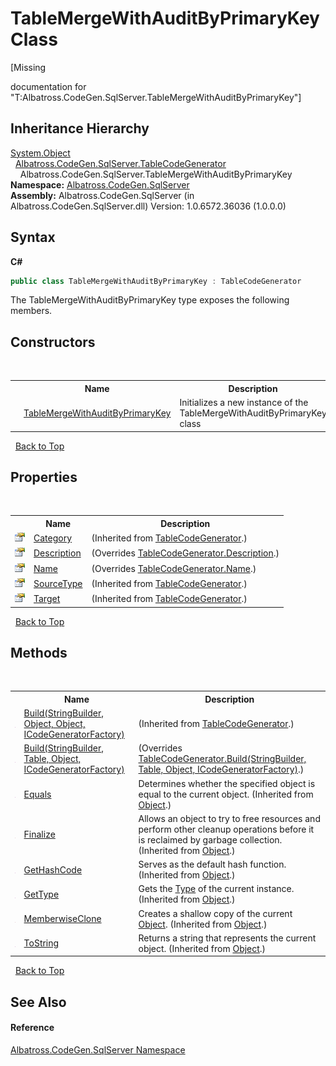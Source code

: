 # TableMergeWithAuditByPrimaryKey Class
 

\[Missing <summary> documentation for "T:Albatross.CodeGen.SqlServer.TableMergeWithAuditByPrimaryKey"\]


## Inheritance Hierarchy
<a href="http://msdn2.microsoft.com/en-us/library/e5kfa45b" target="_blank">System.Object</a><br />&nbsp;&nbsp;<a href="2C3F99FB.md">Albatross.CodeGen.SqlServer.TableCodeGenerator</a><br />&nbsp;&nbsp;&nbsp;&nbsp;Albatross.CodeGen.SqlServer.TableMergeWithAuditByPrimaryKey<br />
**Namespace:**&nbsp;<a href="9727DDEC.md">Albatross.CodeGen.SqlServer</a><br />**Assembly:**&nbsp;Albatross.CodeGen.SqlServer (in Albatross.CodeGen.SqlServer.dll) Version: 1.0.6572.36036 (1.0.0.0)

## Syntax

**C#**<br />
``` C#
public class TableMergeWithAuditByPrimaryKey : TableCodeGenerator
```

The TableMergeWithAuditByPrimaryKey type exposes the following members.


## Constructors
&nbsp;<table><tr><th></th><th>Name</th><th>Description</th></tr><tr><td>![Public method](media/pubmethod.gif "Public method")</td><td><a href="6A2D4C7D.md">TableMergeWithAuditByPrimaryKey</a></td><td>
Initializes a new instance of the TableMergeWithAuditByPrimaryKey class</td></tr></table>&nbsp;
<a href="#tablemergewithauditbyprimarykey-class">Back to Top</a>

## Properties
&nbsp;<table><tr><th></th><th>Name</th><th>Description</th></tr><tr><td>![Public property](media/pubproperty.gif "Public property")</td><td><a href="555EC3B9.md">Category</a></td><td> (Inherited from <a href="2C3F99FB.md">TableCodeGenerator</a>.)</td></tr><tr><td>![Public property](media/pubproperty.gif "Public property")</td><td><a href="D80267FB.md">Description</a></td><td> (Overrides <a href="39E91919.md">TableCodeGenerator.Description</a>.)</td></tr><tr><td>![Public property](media/pubproperty.gif "Public property")</td><td><a href="884B312D.md">Name</a></td><td> (Overrides <a href="9A0922A.md">TableCodeGenerator.Name</a>.)</td></tr><tr><td>![Public property](media/pubproperty.gif "Public property")</td><td><a href="EED477D4.md">SourceType</a></td><td> (Inherited from <a href="2C3F99FB.md">TableCodeGenerator</a>.)</td></tr><tr><td>![Public property](media/pubproperty.gif "Public property")</td><td><a href="53FF08D8.md">Target</a></td><td> (Inherited from <a href="2C3F99FB.md">TableCodeGenerator</a>.)</td></tr></table>&nbsp;
<a href="#tablemergewithauditbyprimarykey-class">Back to Top</a>

## Methods
&nbsp;<table><tr><th></th><th>Name</th><th>Description</th></tr><tr><td>![Public method](media/pubmethod.gif "Public method")</td><td><a href="1FC496CF.md">Build(StringBuilder, Object, Object, ICodeGeneratorFactory)</a></td><td> (Inherited from <a href="2C3F99FB.md">TableCodeGenerator</a>.)</td></tr><tr><td>![Public method](media/pubmethod.gif "Public method")</td><td><a href="29370487.md">Build(StringBuilder, Table, Object, ICodeGeneratorFactory)</a></td><td> (Overrides <a href="1EA3E9C8.md">TableCodeGenerator.Build(StringBuilder, Table, Object, ICodeGeneratorFactory)</a>.)</td></tr><tr><td>![Public method](media/pubmethod.gif "Public method")</td><td><a href="http://msdn2.microsoft.com/en-us/library/bsc2ak47" target="_blank">Equals</a></td><td>
Determines whether the specified object is equal to the current object.
 (Inherited from <a href="http://msdn2.microsoft.com/en-us/library/e5kfa45b" target="_blank">Object</a>.)</td></tr><tr><td>![Protected method](media/protmethod.gif "Protected method")</td><td><a href="http://msdn2.microsoft.com/en-us/library/4k87zsw7" target="_blank">Finalize</a></td><td>
Allows an object to try to free resources and perform other cleanup operations before it is reclaimed by garbage collection.
 (Inherited from <a href="http://msdn2.microsoft.com/en-us/library/e5kfa45b" target="_blank">Object</a>.)</td></tr><tr><td>![Public method](media/pubmethod.gif "Public method")</td><td><a href="http://msdn2.microsoft.com/en-us/library/zdee4b3y" target="_blank">GetHashCode</a></td><td>
Serves as the default hash function.
 (Inherited from <a href="http://msdn2.microsoft.com/en-us/library/e5kfa45b" target="_blank">Object</a>.)</td></tr><tr><td>![Public method](media/pubmethod.gif "Public method")</td><td><a href="http://msdn2.microsoft.com/en-us/library/dfwy45w9" target="_blank">GetType</a></td><td>
Gets the <a href="http://msdn2.microsoft.com/en-us/library/42892f65" target="_blank">Type</a> of the current instance.
 (Inherited from <a href="http://msdn2.microsoft.com/en-us/library/e5kfa45b" target="_blank">Object</a>.)</td></tr><tr><td>![Protected method](media/protmethod.gif "Protected method")</td><td><a href="http://msdn2.microsoft.com/en-us/library/57ctke0a" target="_blank">MemberwiseClone</a></td><td>
Creates a shallow copy of the current <a href="http://msdn2.microsoft.com/en-us/library/e5kfa45b" target="_blank">Object</a>.
 (Inherited from <a href="http://msdn2.microsoft.com/en-us/library/e5kfa45b" target="_blank">Object</a>.)</td></tr><tr><td>![Public method](media/pubmethod.gif "Public method")</td><td><a href="http://msdn2.microsoft.com/en-us/library/7bxwbwt2" target="_blank">ToString</a></td><td>
Returns a string that represents the current object.
 (Inherited from <a href="http://msdn2.microsoft.com/en-us/library/e5kfa45b" target="_blank">Object</a>.)</td></tr></table>&nbsp;
<a href="#tablemergewithauditbyprimarykey-class">Back to Top</a>

## See Also


#### Reference
<a href="9727DDEC.md">Albatross.CodeGen.SqlServer Namespace</a><br />
